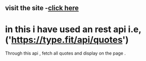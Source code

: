 ## visit the site  -<a href='https://random-quote-generator-fcc.netlify.app/'>click here</a>

# in this i have used an rest api i.e, ('https://type.fit/api/quotes')
<p>Through this api , fetch all quotes and display on the page .</p> 